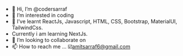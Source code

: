 - 👋 Hi, I’m @codersarraf
- 👀 I’m interested in coding
- 🌱 I’ve learnt ReactJs, Javascript,        HTML, CSS, Bootstrap, MaterialUI,      TailwindCss.
- Currently i am learning NextJs.
- 💞️ I’m looking to collaborate on 
- 📫 How to reach me ... ☑️amitsarraf6@gmail.com

<!---
codersarraf/codersarraf is a ✨ special ✨ repository because its `README.md` (this file) appears on your GitHub profile.
You can click the Preview link to take a look at your changes.
--->
